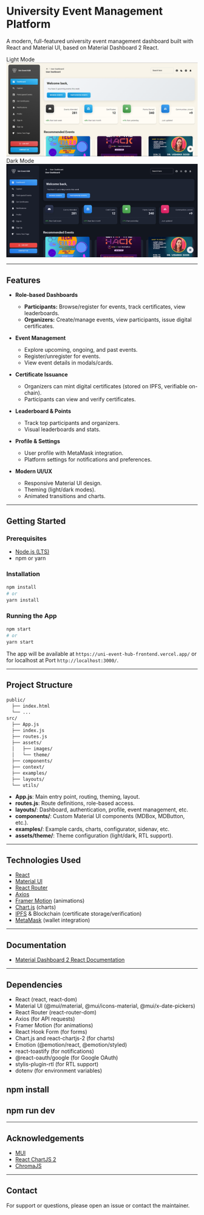 # University Event Management Platform

A modern, full-featured university event management dashboard built with React and Material UI, based on Material Dashboard 2 React.

Light Mode
![Dashboard Screenshot](./src/assets/images/homepage/sshome.png)
Dark Mode
![Dashboard Screenshot](./src/assets/images/homepage/sshomeblack.png)

---

## Features

- **Role-based Dashboards**
  - **Participants:** Browse/register for events, track certificates, view leaderboards.
  - **Organizers:** Create/manage events, view participants, issue digital certificates.

- **Event Management**
  - Explore upcoming, ongoing, and past events.
  - Register/unregister for events.
  - View event details in modals/cards.

- **Certificate Issuance**
  - Organizers can mint digital certificates (stored on IPFS, verifiable on-chain).
  - Participants can view and verify certificates.

- **Leaderboard & Points**
  - Track top participants and organizers.
  - Visual leaderboards and stats.

- **Profile & Settings**
  - User profile with MetaMask integration.
  - Platform settings for notifications and preferences.

- **Modern UI/UX**
  - Responsive Material UI design.
  - Theming (light/dark modes).
  - Animated transitions and charts.

---

## Getting Started

### Prerequisites

- [Node.js (LTS)](https://nodejs.org/en/download/)
- npm or yarn

### Installation

```sh
npm install
# or
yarn install
```

### Running the App

```sh
npm start
# or
yarn start
```

The app will be available at `https://uni-event-hub-frontend.vercel.app/` or for localhost at Port `http://localhost:3000/`.

---

## Project Structure

```
public/
  ├── index.html
  └── ...
src/
  ├── App.js
  ├── index.js
  ├── routes.js
  ├── assets/
  │   ├── images/
  │   └── theme/
  ├── components/
  ├── context/
  ├── examples/
  ├── layouts/
  └── utils/
```

- **App.js**: Main entry point, routing, theming, layout.
- **routes.js**: Route definitions, role-based access.
- **layouts/**: Dashboard, authentication, profile, event management, etc.
- **components/**: Custom Material UI components (MDBox, MDButton, etc.).
- **examples/**: Example cards, charts, configurator, sidenav, etc.
- **assets/theme/**: Theme configuration (light/dark, RTL support).

---

## Technologies Used

- [React](https://reactjs.org/)
- [Material UI](https://mui.com/)
- [React Router](https://reactrouter.com/)
- [Axios](https://axios-http.com/)
- [Framer Motion](https://www.framer.com/motion/) (animations)
- [Chart.js](https://www.chartjs.org/) (charts)
- [IPFS](https://ipfs.tech/) & Blockchain (certificate storage/verification)
- [MetaMask](https://metamask.io/) (wallet integration)

---

## Documentation

- [Material Dashboard 2 React Documentation](https://www.creative-tim.com/learning-lab/react/overview/material-dashboard/)

---

## Dependencies

- React (react, react-dom)
- Material UI (@mui/material, @mui/icons-material, @mui/x-date-pickers)
- React Router (react-router-dom)
- Axios (for API requests)
- Framer Motion (for animations)
- React Hook Form (for forms)
- Chart.js and react-chartjs-2 (for charts)
- Emotion (@emotion/react, @emotion/styled)
- react-toastify (for notifications)
- @react-oauth/google (for Google OAuth)
- stylis-plugin-rtl (for RTL support)
- dotenv (for environment variables)

## npm install
## npm run dev
---

## Acknowledgements

- [MUI](https://mui.com/)
- [React ChartJS 2](http://reactchartjs.github.io/react-chartjs-2/#/)
- [ChromaJS](https://gka.github.io/chroma.js/)

---

## Contact

For support or questions, please open an issue or contact the maintainer.
